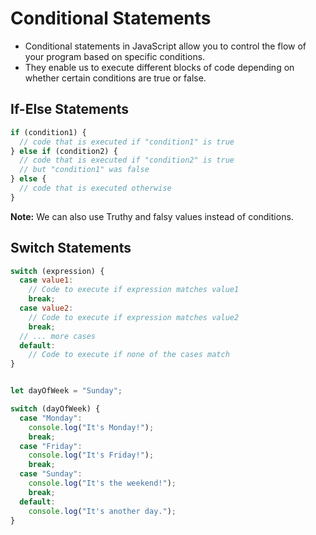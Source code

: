 # Conditional Statements
- Conditional statements in JavaScript allow you to control the flow of your program based on specific conditions.
- They enable us to execute different blocks of code depending on whether certain conditions are true or false.

## If-Else Statements
```javascript
if (condition1) {
  // code that is executed if "condition1" is true
} else if (condition2) {
  // code that is executed if "condition2" is true
  // but "condition1" was false
} else {
  // code that is executed otherwise
}
```
**Note:** We can also use Truthy and falsy values instead of conditions.

## Switch Statements
```javascript
switch (expression) {
  case value1:
    // Code to execute if expression matches value1
    break;
  case value2:
    // Code to execute if expression matches value2
    break;
  // ... more cases
  default:
    // Code to execute if none of the cases match
}


let dayOfWeek = "Sunday";

switch (dayOfWeek) {
  case "Monday":
    console.log("It's Monday!");
    break;
  case "Friday":
    console.log("It's Friday!");
    break;
  case "Sunday":
    console.log("It's the weekend!");
    break;
  default:
    console.log("It's another day.");
}
```